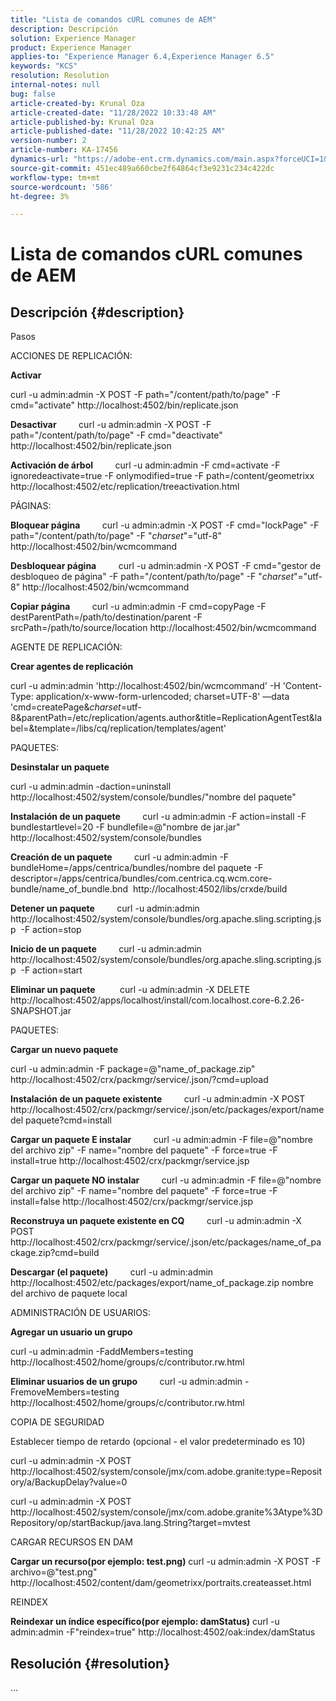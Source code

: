 ```yaml
---
title: "Lista de comandos cURL comunes de AEM"
description: Descripción
solution: Experience Manager
product: Experience Manager
applies-to: "Experience Manager 6.4,Experience Manager 6.5"
keywords: "KCS"
resolution: Resolution
internal-notes: null
bug: false
article-created-by: Krunal Oza
article-created-date: "11/28/2022 10:33:48 AM"
article-published-by: Krunal Oza
article-published-date: "11/28/2022 10:42:25 AM"
version-number: 2
article-number: KA-17456
dynamics-url: "https://adobe-ent.crm.dynamics.com/main.aspx?forceUCI=1&pagetype=entityrecord&etn=knowledgearticle&id=e32c0f20-086f-ed11-9561-6045bd006079"
source-git-commit: 451ec489a660cbe2f64864cf3e9231c234c422dc
workflow-type: tm+mt
source-wordcount: '586'
ht-degree: 3%

---
```


# Lista de comandos cURL comunes de AEM

## Descripción {#description}


Pasos

ACCIONES DE REPLICACIÓN:

<b>Activar</b>

curl -u admin:admin -X POST -F path=&quot;/content/path/to/page&quot; -F cmd=&quot;activate&quot; http://localhost:4502/bin/replicate.json

<b>Desactivar</b>
        curl -u admin:admin -X POST -F path=&quot;/content/path/to/page&quot; -F cmd=&quot;deactivate&quot; http://localhost:4502/bin/replicate.json

<b>Activación de árbol</b>
        curl -u admin:admin -F cmd=activate -F ignoredeactivate=true -F onlymodified=true -F path=/content/geometrixx http://localhost:4502/etc/replication/treeactivation.html

PÁGINAS:

<b>Bloquear página</b>
        curl -u admin:admin -X POST -F cmd=&quot;lockPage&quot; -F path=&quot;/content/path/to/page&quot; -F &quot;_charset_&quot;=&quot;utf-8&quot; http://localhost:4502/bin/wcmcommand

<b>Desbloquear página</b>
        curl -u admin:admin -X POST -F cmd=&quot;gestor de desbloqueo de página&quot; -F path=&quot;/content/path/to/page&quot; -F &quot;_charset_&quot;=&quot;utf-8&quot; http://localhost:4502/bin/wcmcommand

<b>Copiar página</b>
        curl -u admin:admin -F cmd=copyPage -F destParentPath=/path/to/destination/parent -F srcPath=/path/to/source/location http://localhost:4502/bin/wcmcommand

AGENTE DE REPLICACIÓN:

<b>Crear agentes de replicación</b>

curl -u admin:admin &#39;http://localhost:4502/bin/wcmcommand&#39; -H &#39;Content-Type: application/x-www-form-urlencoded; charset=UTF-8&#39; —data &#39;cmd=createPage&amp;_charset_=utf-8&amp;parentPath=/etc/replication/agents.author&amp;title=ReplicationAgentTest&amp;label=&amp;template=/libs/cq/replication/templates/agent&#39;

PAQUETES:

<b>Desinstalar un paquete</b>

curl -u admin:admin -daction=uninstall http://localhost:4502/system/console/bundles/&quot;nombre del paquete&quot;

<b>Instalación de un paquete</b>
        curl -u admin:admin -F action=install -F bundlestartlevel=20 -F bundlefile=@&quot;nombre de jar.jar&quot; http://localhost:4502/system/console/bundles

<b>Creación de un paquete</b>
        curl -u admin:admin -F bundleHome=/apps/centrica/bundles/nombre del paquete -F descriptor=/apps/centrica/bundles/com.centrica.cq.wcm.core-bundle/name_of_bundle.bnd  http://localhost:4502/libs/crxde/build

<b>Detener un paquete</b>
        curl -u admin:admin http://localhost:4502/system/console/bundles/org.apache.sling.scripting.jsp  -F action=stop

<b>Inicio de un paquete</b>
        curl -u admin:admin http://localhost:4502/system/console/bundles/org.apache.sling.scripting.jsp  -F action=start

<b>Eliminar un paquete</b>
         curl -u admin:admin -X DELETE http://localhost:4502/apps/localhost/install/com.localhost.core-6.2.26-SNAPSHOT.jar

PAQUETES:

<b>Cargar un nuevo paquete</b>

curl -u admin:admin -F package=@&quot;name_of_package.zip&quot; http://localhost:4502/crx/packmgr/service/.json/?cmd=upload

<b>Instalación de un paquete existente</b>
        curl -u admin:admin -X POST http://localhost:4502/crx/packmgr/service/.json/etc/packages/export/name del paquete?cmd=install

<b>Cargar un paquete E instalar</b>
        curl -u admin:admin -F file=@&quot;nombre del archivo zip&quot; -F name=&quot;nombre del paquete&quot; -F force=true -F install=true http://localhost:4502/crx/packmgr/service.jsp

<b>Cargar un paquete NO instalar</b>
        curl -u admin:admin -F file=@&quot;nombre del archivo zip&quot; -F name=&quot;nombre del paquete&quot; -F force=true -F install=false http://localhost:4502/crx/packmgr/service.jsp

<b>Reconstruya un paquete existente en CQ</b>
        curl -u admin:admin -X POST http://localhost:4502/crx/packmgr/service/.json/etc/packages/name_of_package.zip?cmd=build

<b>Descargar (el paquete)</b>
        curl -u admin:admin http://localhost:4502/etc/packages/export/name_of_package.zip nombre del archivo de paquete local

ADMINISTRACIÓN DE USUARIOS:

<b>Agregar un usuario un grupo</b>

curl -u admin:admin -FaddMembers=testing http://localhost:4502/home/groups/c/contributor.rw.html

<b>Eliminar usuarios de un grupo</b>
        curl -u admin:admin -FremoveMembers=testing http://localhost:4502/home/groups/c/contributor.rw.html

COPIA DE SEGURIDAD

Establecer tiempo de retardo (opcional - el valor predeterminado es 10)

curl -u admin:admin -X POST http://localhost:4502/system/console/jmx/com.adobe.granite:type=Repository/a/BackupDelay?value=0

curl -u admin:admin -X POST http://localhost:4502/system/console/jmx/com.adobe.granite%3Atype%3DRepository/op/startBackup/java.lang.String?target=mvtest

CARGAR RECURSOS EN DAM

<b>Cargar un recurso(por ejemplo: test.png)</b>
curl -u admin:admin -X POST -F archivo=@&quot;test.png&quot; http://localhost:4502/content/dam/geometrixx/portraits.createasset.html

REINDEX

<b>Reindexar un índice específico(por ejemplo: damStatus)</b>
curl -u admin:admin -F&quot;reindex=true&quot; http://localhost:4502/oak:index/damStatus


## Resolución {#resolution}


...
